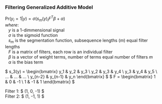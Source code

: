 ### Filtering Generalized Additive Model

$` \text{Pr}(y_i=1 | y) = \sigma\left( s_m(y)_i F^T \beta + \alpha \right) `$  
_where_: <br>
&ensp; $y$ is a 1-dimmensional signal  
&ensp; $\sigma$ is the sigmoid function  
&ensp; $s_m$ is the segmentation function, subsequence lengths ($m$) equal filter lengths  
&ensp; $F$ is a matrix of filters, each row is an individual filter  
&ensp; $\beta$ is a vector of weight terms, number of terms equal number of filters $m$   
&ensp; $\alpha$ is the bias term  

$ s_3(y) = \begin{bmatrix} y_1 & y_2 & y_3 \\ y_2 & y_3 & y_4 \\ y_3 & y_4 & y_5 \\ ... & ... & ... \\ y_{n-2} & y_{n-1} & y_n \end{bmatrix} $ $ F = \begin{bmatrix} 1 & 0 & -1 \\ 1 & -1 & 1 \end{bmatrix} $  

Filter 1: $ (1, 0, -1) $  
Filter 2: $ (1, -1, 1) $  

